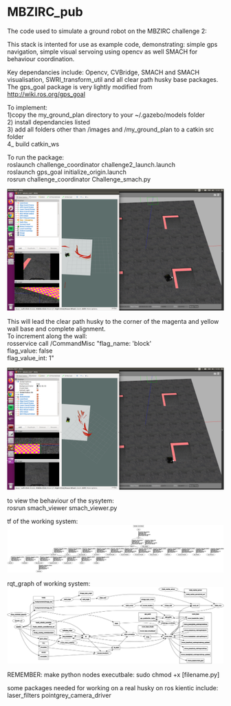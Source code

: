 # MBZIRC_pub
The code used to simulate a ground robot on the MBZIRC challenge 2:

This stack is intented for use as example code, demonstrating: simple gps navigation, simple visual servoing using opencv as well SMACH for behaviour coordination. 

Key dependancies include: Opencv, CVBridge, SMACH and SMACH visualisation, SWRI_transform_util and all clear path husky base packages. 
The gps_goal package is very lightly modified from http://wiki.ros.org/gps_goal

To implement:  
1)copy the my_ground_plan directory to your ~/.gazebo/models folder    
2) install dependancies listed  
3) add all folders other than /images and /my_ground_plan to a catkin src folder  
4_ build catkin_ws  

To run the package:  
roslaunch challenge_coordinator challenge2_launch.launch  
roslaunch gps_goal initialize_origin.launch  
rosrun challenge_coordinator Challenge_smach.py  

![](images_mbz/mbz_sim2.png)

This will lead the clear path husky to the corner of the magenta and yellow wall base and complete alignment.  
To increment along the wall:  
rosservice call /CommandMisc "flag_name: 'block'  
flag_value: false  
flag_value_int: 1"   

![](images_mbz/mbzirc_sim_aligned.png)


to view the behaviour of the sysytem:  
rosrun smach_viewer smach_viewer.py 

tf of the working system:   
![](images_mbz/mbzirc_rqt_frmes.png)

rqt_graph of working system:  
![](images_mbz/mbzirc_sim_rqt.png)

REMEMBER: make python nodes executbale: sudo chmod +x [filename.py]  

some packages needed for working on a real husky on ros kientic include:
laser_filters
pointgrey_camera_driver
